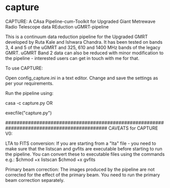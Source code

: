 # capture

CAPTURE: A CAsa Pipeline-cum-Toolkit for Upgraded Giant Metrewave Radio Telescope data REduction
uGMRT-pipeline

This is a continuum data reduction pipeline for the Upgraded GMRT developed by Ruta Kale and Ishwara Chandra. It has been tested on bands 3, 4 and 5 of the uGMRT and 325, 610 and 1400 MHz bands of the legacy GMRT. uGMRT Band 2 data can also be reduced with minor modification to the pipeline - interested users can get in touch with me for that.

To use CAPTURE:

Open config_capture.ini in a text editor. Change and save the settings as per your requirements.

Run the pipeline using:

casa -c capture.py OR

execfile("capture.py")

############################################################################################ CAVEATS for CAPTURE V0:

LTA to FITS conversion: If you are starting from a "lta" file - you need to make sure that the listscan and gvfits are executable before starting to run the pipeline. You can convert these to executable files using the commands e.g.: $chmod +x listscan $chmod +x gvfits

Primary beam correction: The images produced by the pipeline are not corrected for the effect of the primary beam. You need to run the primary beam correction separately.

